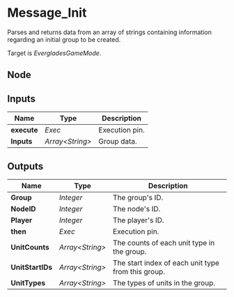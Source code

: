 # Message_Init
Parses and returns data from an array of strings containing
information regarding an initial group to be created.  

Target is *EvergladesGameMode*.  

## Node

## Inputs
|Name       |Type               |Description    |
|-----------|-------------------|---------------|
|**execute**|*Exec*             |Execution pin. |
|**Inputs** |*Array\<String\>*  |Group data.    |

## Outputs
|Name               |Type               |Description                                        |
|-------------------|-------------------|---------------------------------------------------|
|**Group**          |*Integer*          |The group's ID.                                    |
|**NodeID**         |*Integer*          |The node's ID.                                     |
|**Player**         |*Integer*          |The player's ID.                                   |
|**then**           |*Exec*             |Execution pin.                                     |
|**UnitCounts**     |*Array\<String\>*  |The counts of each unit type in the group.         |
|**UnitStartIDs**   |*Array\<String\>*  |The start index of each unit type from this group. |
|**UnitTypes**      |*Array\<String\>*  |The types of units in the group.                   |